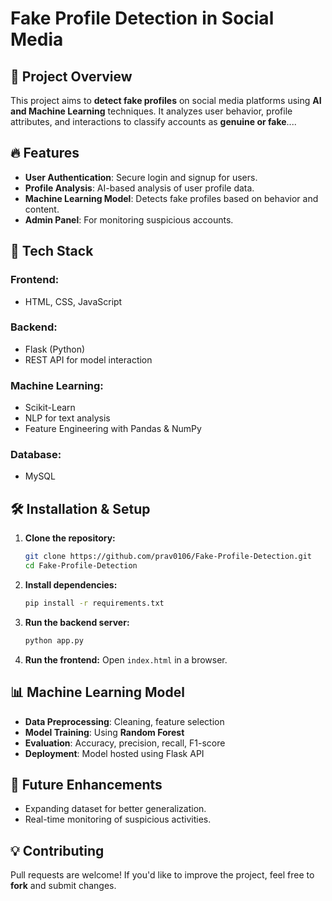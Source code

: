 # Fake Profile Detection in Social Media

## 📌 Project Overview
This project aims to **detect fake profiles** on social media platforms using **AI and Machine Learning** techniques. It analyzes user behavior, profile attributes, and interactions to classify accounts as **genuine or fake**....

## 🔥 Features
- **User Authentication**: Secure login and signup for users.
- **Profile Analysis**: AI-based analysis of user profile data.
- **Machine Learning Model**: Detects fake profiles based on behavior and content.
- **Admin Panel**: For monitoring suspicious accounts.

## 🚀 Tech Stack
### **Frontend:**
- HTML, CSS, JavaScript

### **Backend:**
- Flask (Python)
- REST API for model interaction

### **Machine Learning:**
- Scikit-Learn
- NLP for text analysis
- Feature Engineering with Pandas & NumPy

### **Database:**
- MySQL

## 🛠 Installation & Setup
1. **Clone the repository:**
   ```bash
   git clone https://github.com/prav0106/Fake-Profile-Detection.git
   cd Fake-Profile-Detection
   ```
2. **Install dependencies:**
   ```bash
   pip install -r requirements.txt
   ```
3. **Run the backend server:**
   ```bash
   python app.py
   ```
4. **Run the frontend:**
   Open `index.html` in a browser.

## 📊 Machine Learning Model
- **Data Preprocessing**: Cleaning, feature selection
- **Model Training**: Using **Random Forest**
- **Evaluation**: Accuracy, precision, recall, F1-score
- **Deployment**: Model hosted using Flask API

## 📌 Future Enhancements
- Expanding dataset for better generalization.
- Real-time monitoring of suspicious activities.

## 💡 Contributing
Pull requests are welcome! If you'd like to improve the project, feel free to **fork** and submit changes. 

